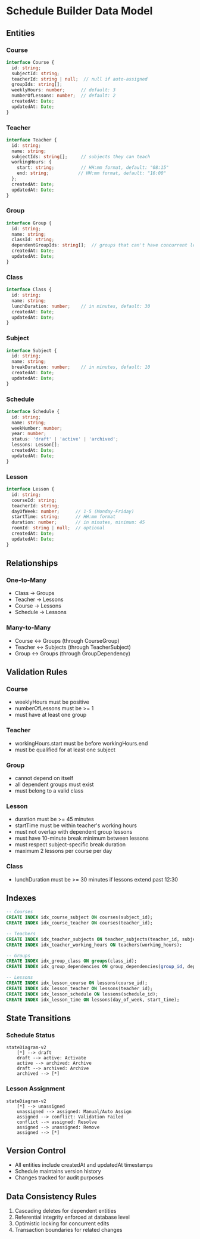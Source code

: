 # Schedule Builder Data Model

## Entities

### Course
```typescript
interface Course {
  id: string;
  subjectId: string;
  teacherId: string | null;  // null if auto-assigned
  groupIds: string[];
  weeklyHours: number;      // default: 3
  numberOfLessons: number;  // default: 2
  createdAt: Date;
  updatedAt: Date;
}
```

### Teacher
```typescript
interface Teacher {
  id: string;
  name: string;
  subjectIds: string[];     // subjects they can teach
  workingHours: {
    start: string;          // HH:mm format, default: "08:15"
    end: string;           // HH:mm format, default: "16:00"
  };
  createdAt: Date;
  updatedAt: Date;
}
```

### Group
```typescript
interface Group {
  id: string;
  name: string;
  classId: string;
  dependentGroupIds: string[];  // groups that can't have concurrent lessons
  createdAt: Date;
  updatedAt: Date;
}
```

### Class
```typescript
interface Class {
  id: string;
  name: string;
  lunchDuration: number;    // in minutes, default: 30
  createdAt: Date;
  updatedAt: Date;
}
```

### Subject
```typescript
interface Subject {
  id: string;
  name: string;
  breakDuration: number;    // in minutes, default: 10
  createdAt: Date;
  updatedAt: Date;
}
```

### Schedule
```typescript
interface Schedule {
  id: string;
  name: string;
  weekNumber: number;
  year: number;
  status: 'draft' | 'active' | 'archived';
  lessons: Lesson[];
  createdAt: Date;
  updatedAt: Date;
}
```

### Lesson
```typescript
interface Lesson {
  id: string;
  courseId: string;
  teacherId: string;
  dayOfWeek: number;      // 1-5 (Monday-Friday)
  startTime: string;      // HH:mm format
  duration: number;       // in minutes, minimum: 45
  roomId: string | null;  // optional
  createdAt: Date;
  updatedAt: Date;
}
```

## Relationships

### One-to-Many
- Class -> Groups
- Teacher -> Lessons
- Course -> Lessons
- Schedule -> Lessons

### Many-to-Many
- Course <-> Groups (through CourseGroup)
- Teacher <-> Subjects (through TeacherSubject)
- Group <-> Groups (through GroupDependency)

## Validation Rules

### Course
- weeklyHours must be positive
- numberOfLessons must be >= 1
- must have at least one group

### Teacher
- workingHours.start must be before workingHours.end
- must be qualified for at least one subject

### Group
- cannot depend on itself
- all dependent groups must exist
- must belong to a valid class

### Lesson
- duration must be >= 45 minutes
- startTime must be within teacher's working hours
- must not overlap with dependent group lessons
- must have 10-minute break minimum between lessons
- must respect subject-specific break duration
- maximum 2 lessons per course per day

### Class
- lunchDuration must be >= 30 minutes if lessons extend past 12:30

## Indexes

```sql
-- Courses
CREATE INDEX idx_course_subject ON courses(subject_id);
CREATE INDEX idx_course_teacher ON courses(teacher_id);

-- Teachers
CREATE INDEX idx_teacher_subjects ON teacher_subjects(teacher_id, subject_id);
CREATE INDEX idx_teacher_working_hours ON teachers(working_hours);

-- Groups
CREATE INDEX idx_group_class ON groups(class_id);
CREATE INDEX idx_group_dependencies ON group_dependencies(group_id, dependent_group_id);

-- Lessons
CREATE INDEX idx_lesson_course ON lessons(course_id);
CREATE INDEX idx_lesson_teacher ON lessons(teacher_id);
CREATE INDEX idx_lesson_schedule ON lessons(schedule_id);
CREATE INDEX idx_lesson_time ON lessons(day_of_week, start_time);
```

## State Transitions

### Schedule Status
```mermaid
stateDiagram-v2
    [*] --> draft
    draft --> active: Activate
    active --> archived: Archive
    draft --> archived: Archive
    archived --> [*]
```

### Lesson Assignment
```mermaid
stateDiagram-v2
    [*] --> unassigned
    unassigned --> assigned: Manual/Auto Assign
    assigned --> conflict: Validation Failed
    conflict --> assigned: Resolve
    assigned --> unassigned: Remove
    assigned --> [*]
```

## Version Control
- All entities include createdAt and updatedAt timestamps
- Schedule maintains version history
- Changes tracked for audit purposes

## Data Consistency Rules
1. Cascading deletes for dependent entities
2. Referential integrity enforced at database level
3. Optimistic locking for concurrent edits
4. Transaction boundaries for related changes